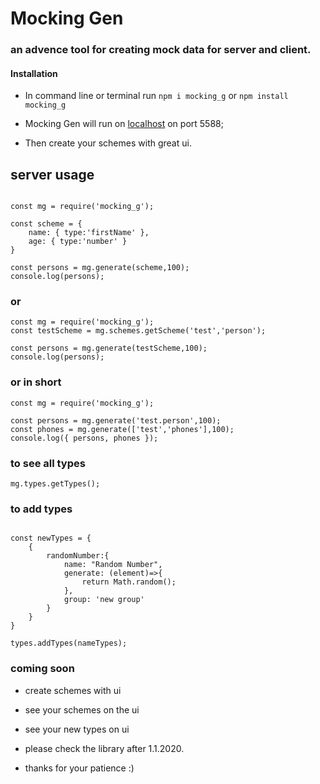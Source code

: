 # Mocking Gen

### an advence tool for creating mock data for server and client.

#### Installation

- In command line or terminal run `npm i mocking_g` or `npm install mocking_g`

- Mocking Gen will run on [localhost](http://localhost:5588/mocking_G) on port 5588;
- Then create your schemes with great ui.

## server usage

```

const mg = require('mocking_g');

const scheme = {
    name: { type:'firstName' },
    age: { type:'number' }
}

const persons = mg.generate(scheme,100);
console.log(persons);

```

### or

```
const mg = require('mocking_g');
const testScheme = mg.schemes.getScheme('test','person');

const persons = mg.generate(testScheme,100);
console.log(persons);

```

### or in short

```
const mg = require('mocking_g');

const persons = mg.generate('test.person',100);
const phones = mg.generate(['test','phones'],100);
console.log({ persons, phones });

```

### to see all types

```
mg.types.getTypes();

```

### to add types

```

const newTypes = {
    {
        randomNumber:{
            name: "Random Number",
            generate: (element)=>{
                return Math.random();
            },
            group: 'new group'
        }
    }
}

types.addTypes(nameTypes);

```

### coming soon

- create schemes with ui
- see your schemes on the ui
- see your new types on ui

- please check the library after 1.1.2020.
- thanks for your patience :)
